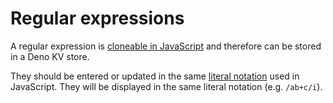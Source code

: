 # Regular expressions

A regular expression is
[cloneable in JavaScript](https://developer.mozilla.org/en-US/docs/Web/API/Web_Workers_API/Structured_clone_algorithm#supported_types)
and therefore can be stored in a Deno KV store.

They should be entered or updated in the same
[literal notation](https://developer.mozilla.org/en-US/docs/Web/JavaScript/Reference/Global_Objects/RegExp#literal_notation_and_constructor)
used in JavaScript. They will be displayed in the same literal notation (e.g.
`/ab+c/i`).
